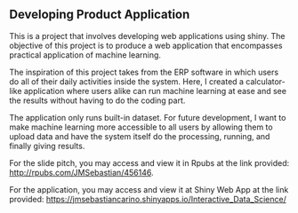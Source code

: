 ## Developing Product Application

This is a project that involves developing web applications using shiny. The objective of this project is to produce a web application that encompasses practical application of machine learning. 

The inspiration of this project takes from the ERP software in which users do all of their daily activities inside the system. Here, I created a calculator-like application where users alike can run machine learning at ease and see the results without having to do the coding part. 

The application only runs built-in dataset. For future development, I want to make machine learning more accessible to all users by allowing them to upload data and have the system itself do the processing, running, and finally giving results. 

For the slide pitch, you may access and view it in Rpubs at the link provided: http://rpubs.com/JMSebastian/456146. 

For the application, you may access and view it at Shiny Web App at the link provided: https://jmsebastiancarino.shinyapps.io/Interactive_Data_Science/
